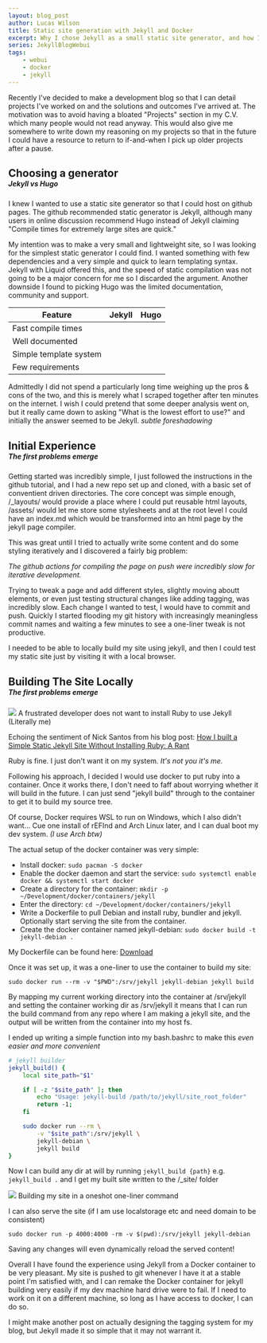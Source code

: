 ```yaml
---
layout: blog_post
author: Lucas Wilson
title: Static site generation with Jekyll and Docker
excerpt: Why I chose Jekyll as a small static site generator, and how I set up my environment for rapid iteration.
series: JekyllBlogWebui
tags: 
    - webui
    - docker
    - jekyll
---
```


Recently I've decided to make a development blog so that I can detail projects I've worked on and the solutions and outcomes I've arrived at. The motivation was to avoid having a bloated "Projects" section in my C.V. which many people would not read anyway. This would also give me somewhere to write down my reasoning on my projects so that in the future I could have a resource to return to if-and-when I pick up older projects after a pause.  

<div class="blog-section-header"> 
    <h2 style="margin-bottom: 0;"> Choosing a generator </h2>
    <h5 style="margin-top: 0;"> Jekyll vs Hugo </h5>
</div>

I knew I wanted to use a static site generator so that I could host on github pages. The github recommended static generator is Jekyll, although many users in online discussion recommend Hugo instead of Jekyll claiming "Compile times for extremely large sites are quick."

My intention was to make a very small and lightweight site, so I was looking for the simplest static generator I could find. I wanted something with few dependencies and a very simple and quick to learn templating syntax. Jekyll with Liquid offered this, and the speed of static compilation was not going to be a major concern for me so I discarded the argument. Another downside I found to picking Hugo was the limited documentation, community and support. 

<div class="table-wrapper">
    <table>
        <thead>
            <tr>
                <th>Feature</th>
                <th>Jekyll</th>
                <th>Hugo</th>
            </tr>
        </thead>
        <tbody>
            <tr>
                <td>Fast compile times</td>
                <td><i class="fa-solid fa-xmark" style="color: #d33;"></i></td>
                <td><i class="fa-solid fa-check" style="color: #3c3;"></i></td>
            </tr>
            <tr>
                <td>Well documented</td>
                <td><i class="fa-solid fa-check" style="color: #3c3;"></i></td>
                <td><i class="fa-solid fa-xmark" style="color: #d33;"></i></td>
            </tr>
            <tr>
                <td>Simple template system</td>
                <td><i class="fa-solid fa-check" style="color: #3c3;"></i></td>
                <td><i class="fa-solid fa-xmark" style="color: #d33;"></i></td>
            </tr>
            <tr>
                <td>Few requirements</td>
                <td><i class="fa-solid fa-check" style="color: #3c3;"></i></td>
                <td><i class="fa-solid fa-check" style="color: #3c3;"></i></td>
            </tr>
        </tbody>
    </table>
</div>

Admittedly I did not spend a particularly long time weighing up the pros & cons of the two, and this is merely what I scraped together after ten minutes on the internet. I wish I could pretend that some deeper analysis went on, but it really came down to asking "What is the lowest effort to use?" and initially the answer seemed to be Jekyll. *subtle foreshadowing*

<div class="blog-section-header"> 
    <h2 style="margin-bottom: 0;"> Initial Experience </h2>
    <h5 style="margin-top: 0;"> The first problems emerge </h5>
</div>

Getting started was incredibly simple, I just followed the instructions in the github tutorial, and I had a new repo set up and cloned, with a basic set of conventient driven directories. The core concept was simple enough, /_layouts/ would provide a place where I could put reusable html layouts, /assets/ would let me store some stylesheets and at the root level I could have an index.md which would be transformed into an html page by the jekyll page compiler.

This was great until I tried to actually write some content and do some styling iteratively and I discovered a fairly big problem: 

*The github actions for compiling the page on push were incredibly slow for iterative development.*

Trying to tweak a page and add different styles, slightly moving aboutt elements, or even just testing structural changes like adding tagging, was incredibly slow. Each change I wanted to test, I would have to commit and push. Quickly I started flooding my git history with increasingly meaningless commit names and waiting a few minutes to see a one-liner tweak is not productive. 

I needed to be able to locally build my site using jekyll, and then I could test my static site just by visiting it with a local browser.

<div class="blog-section-header"> 
    <h2 style="margin-bottom: 0;"> Building The Site Locally </h2>
    <h5 style="margin-top: 0;"> The first problems emerge </h5>
</div>

<div class="table-wrapper">
    <img src="{{ site.baseurl }}/assets/posts/2025-05-03-DockerJekyll/images/ruby.png">
    <span class="caption">
        A frustrated developer does not want to install Ruby to use Jekyll (Literally me)
    </span>
</div>

Echoing the sentiment of Nick Santos from his blog post: [How I built a Simple Static Jekyll Site Without Installing Ruby: A Rant](https://medium.com/windmill-engineering/how-i-built-a-simple-static-jekyll-site-without-installing-ruby-a-rant-b7e87fb123d0) 

Ruby is fine. I just don't want it on my system. *It's not you it's me.*

Following his approach, I decided I would use docker to put ruby into a container. Once it works there, I don't need to faff about worrying whether it will build in the future. I can just send "jekyll build" through to the container to get it to build my source tree.

Of course, Docker requires WSL to run on Windows, which I also didn't want... 
Cue one install of rEFInd and Arch Linux later, and I can dual boot my dev system. *(I use Arch btw)*

The actual setup of the docker container was very simple:
- Install docker: `sudo pacman -S docker`
- Enable the docker daemon and start the service: `sudo systemctl enable docker && systemctl start docker`
- Create a directory for the container: `mkdir -p ~/Development/docker/containers/jekyll`
- Enter the directory: `cd ~/Development/docker/containers/jekyll`
- Write a Dockerfile to pull Debian and install ruby, bundler and jekyll. Optionally start serving the site from the container. 
- Create the docker container named jekyll-debian: `sudo docker build -t jekyll-debian .`

My Dockerfile can be found here:
<a href="{{ site.baseurl }}/assets/posts/2025-05-03-DockerJekyll/other/Dockerfile" download>Download</a>

Once it was set up, it was a one-liner to use the container to build my site:
```
sudo docker run --rm -v "$PWD":/srv/jekyll jekyll-debian jekyll build
```
By mapping my current working directory into the container at /srv/jekyll and setting the container working dir as /srv/jekyll it means that I can run the build command from any repo where I am making a jekyll site, and the output will be written from the container into my host fs. 

I ended up writing a simple function into my bash.bashrc to make this *even easier and more convenient*
```Bash   
# jekyll builder
jekyll_build() {
    local site_path="$1"

    if [ -z "$site_path" ]; then
        echo "Usage: jekyll-build /path/to/jekyll/site_root_folder"
        return -1;
    fi

    sudo docker run --rm \
        -v "$site_path":/srv/jekyll \
        jekyll-debian \
        jekyll build
}
```

Now I can build any dir at will by running `jekyll_build {path}` e.g. `jekyll_build .` and I get my built site written to the /_site/ folder

<div class="table-wrapper">
    <img src="{{ site.baseurl }}/assets/posts/2025-05-03-DockerJekyll/images/build.png">
    <span class="caption">
        Building my site in a oneshot one-liner command
    </span>
</div>

I can also serve the site (if I am use localstorage etc and need domain to be consistent)
```
sudo docker run -p 4000:4000 -rm -v $(pwd):/srv/jekyll jekyll-debian
```
Saving any changes will even dynamically reload the served content!

Overall I have found the experience using Jekyll from a Docker container to be very pleasant. My site is pushed to git whenever I have it at a stable point I'm satisfied with, and I can remake the Docker container for jekyll building very easily if my dev machine hard drive were to fail. If I need to work on it on a different machine, so long as I have access to docker, I can do so. 

I might make another post on actually designing the tagging system for my blog, but Jekyll made it so simple that it may not warrant it.